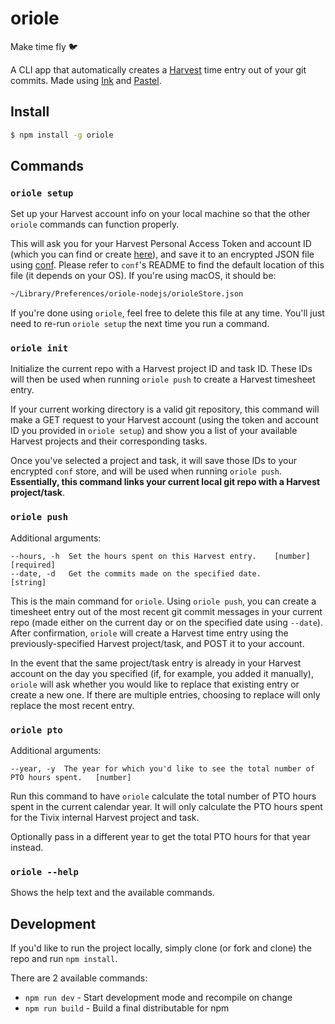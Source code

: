 # oriole

Make time fly 🐦

A CLI app that automatically creates a [Harvest](https://www.getharvest.com/) time entry out of your git commits.
Made using [Ink](https://github.com/vadimdemedes/ink) and [Pastel](https://github.com/vadimdemedes/pastel).

## Install

```bash
$ npm install -g oriole
```


## Commands

### `oriole setup`
Set up your Harvest account info on your local machine so that the other `oriole`
commands can function properly.

This will ask you for your Harvest Personal Access Token and account ID (which you can find or create [here](https://id.getharvest.com/developers)), and save it to an encrypted JSON file using [conf](https://github.com/sindresorhus/conf).
Please refer to `conf`'s README to find the default location of this file (it depends on your OS). If you're using macOS, it should be:
```bash
~/Library/Preferences/oriole-nodejs/orioleStore.json
```
If you're done using `oriole`, feel free to delete this file at any time. You'll just need to re-run `oriole setup` the next time you run a command.

### `oriole init`
Initialize the current repo with a Harvest project ID and task ID. These IDs
will then be used when running `oriole push` to create a Harvest timesheet
entry.

If your current working directory is a valid git repository, this command will make a GET request to your Harvest account (using the token and account ID you provided in `oriole setup`) and show you a list of your available Harvest projects and their corresponding tasks.

Once you've selected a project and task, it will save those IDs to your encrypted `conf` store, and will be used when running `oriole push`. **Essentially, this command links your current local git repo with a Harvest project/task**.

### `oriole push`

Additional arguments:
```
--hours, -h  Set the hours spent on this Harvest entry.    [number] [required]
--date, -d   Get the commits made on the specified date.              [string]
```
This is the main command for `oriole`. Using `oriole push`, you can create a timesheet entry out of the most recent git commit messages in your current repo
(made either on the current day or on the specified date using `--date`). After confirmation, `oriole` will create a Harvest time entry using the previously-specified Harvest project/task, and POST it to your account.

In the event that the same project/task entry is already in your Harvest account on the day you specified (if, for example, you added it manually), `oriole` will ask whether you would like to replace that existing entry or create a new one. If there are multiple entries, choosing to replace will only replace the most recent entry.

### `oriole pto`
Additional arguments:
```
--year, -y  The year for which you'd like to see the total number of PTO hours spent.	[number]
```

Run this command to have `oriole` calculate the total number of PTO hours spent in the current calendar year. It will only calculate the PTO hours spent for the Tivix internal Harvest project and task.

Optionally pass in a different year to get the total PTO hours for that year instead.

### `oriole --help`
Shows the help text and the available commands.


## Development
If you'd like to run the project locally, simply clone (or fork and clone) the repo and run `npm install`.

There are 2 available commands:

- `npm run dev` - Start development mode and recompile on change
- `npm run build` - Build a final distributable for npm

